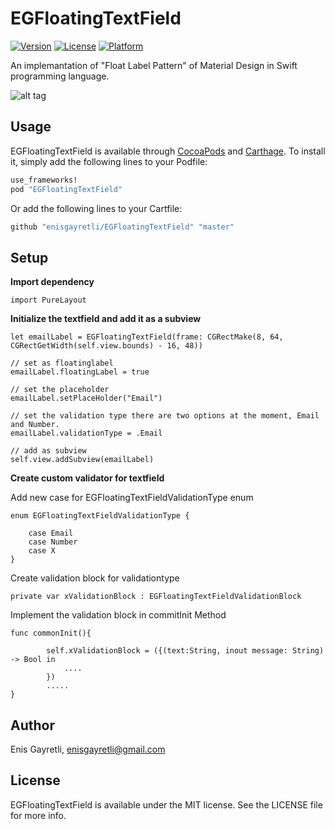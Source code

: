 # EGFloatingTextField

[![Version](https://img.shields.io/cocoapods/v/EGFloatingTextField.svg?style=flat)](http://cocoapods.org/pods/EGFloatingTextField)
[![License](https://img.shields.io/cocoapods/l/EGFloatingTextField.svg?style=flat)](http://cocoapods.org/pods/EGFloatingTextField)
[![Platform](https://img.shields.io/cocoapods/p/EGFloatingTextField.svg?style=flat)](http://cocoapods.org/pods/EGFloatingTextField)

An implemantation of "Float Label Pattern" of Material Design in Swift programming language. 

![alt tag](https://raw.github.com/enisgayretli/EGFloatingTextField/master/EGFloatingTextField.gif)

## Usage

EGFloatingTextField is available through [CocoaPods](http://cocoapods.org) and [Carthage](https://github.com/carthage/carthage). To install
it, simply add the following lines to your Podfile:

```ruby
use_frameworks!
pod "EGFloatingTextField"
```
Or add the following lines to your Cartfile:

```bash
github "enisgayretli/EGFloatingTextField" "master"
``` 

## Setup
**Import dependency**
```
import PureLayout
```
**Initialize the textfield and add it as a subview**
```
let emailLabel = EGFloatingTextField(frame: CGRectMake(8, 64, CGRectGetWidth(self.view.bounds) - 16, 48))
```
```
// set as floatinglabel
emailLabel.floatingLabel = true
```
```
// set the placeholder
emailLabel.setPlaceHolder("Email")
```
```
// set the validation type there are two options at the moment, Email and Number.
emailLabel.validationType = .Email
```
```
// add as subview
self.view.addSubview(emailLabel)
```
**Create custom validator for textfield**

Add new case for EGFloatingTextFieldValidationType enum
```
enum EGFloatingTextFieldValidationType {

    case Email
    case Number
    case X
}
```
Create validation block for validationtype
```
private var xValidationBlock : EGFloatingTextFieldValidationBlock
```

Implement the validation block in commitInit Method
```
func commonInit(){

        self.xValidationBlock = ({(text:String, inout message: String) -> Bool in
            ....
        })
        .....
}
```

## Author

Enis Gayretli, enisgayretli@gmail.com

## License

EGFloatingTextField is available under the MIT license. See the LICENSE file for more info.
